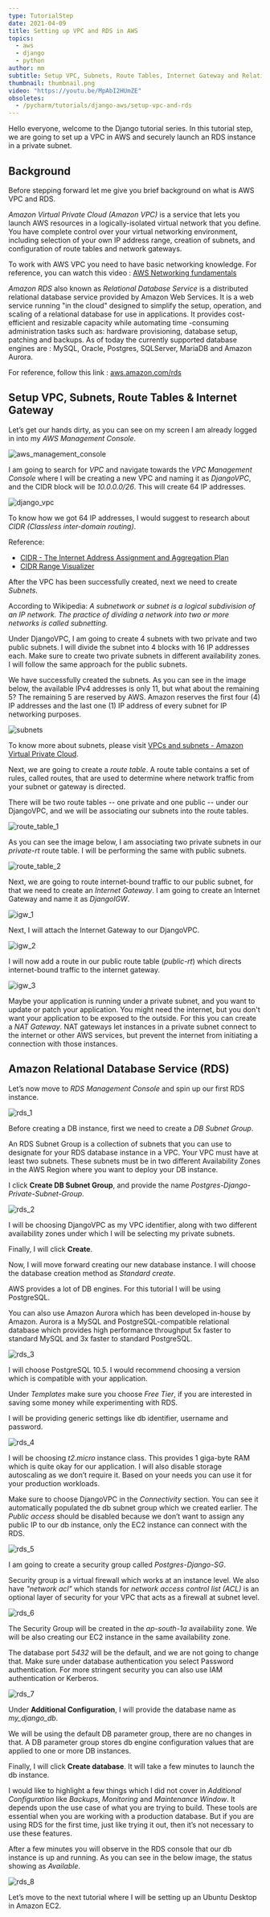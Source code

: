 ```yaml
---
type: TutorialStep
date: 2021-04-09
title: Setting up VPC and RDS in AWS
topics:
  - aws
  - django
  - python
author: mm
subtitle: Setup VPC, Subnets, Route Tables, Internet Gateway and Relational Database.
thumbnail: thumbnail.png
video: "https://youtu.be/MpAbI2HUmZE"
obsoletes:
  - /pycharm/tutorials/django-aws/setup-vpc-and-rds
---
```


Hello everyone, welcome to the Django tutorial series. In this tutorial step, we are going to set up a VPC in AWS and securely launch an RDS instance in a private subnet.

## Background

Before stepping forward let me give you brief background on what is AWS VPC and RDS.

_Amazon Virtual Private Cloud (Amazon VPC)_ is a service that lets you launch AWS resources in a logically-isolated virtual network that you define. You have complete control over your virtual networking environment, including selection of your own IP address range, creation of subnets, and configuration of route tables and network gateways.

To work with AWS VPC you need to have basic networking knowledge. For reference, you can watch this video : [AWS Networking fundamentals](https://www.youtube.com/watch?v=hiKPPy584Mg)

_Amazon RDS_ also known as _Relational Database Service_ is a distributed relational database service provided by Amazon Web Services. It is a web service running "in the cloud" designed to simplify the setup, operation, and scaling of a relational database for use in applications. It provides cost-efficient and resizable capacity while automating time -consuming administration tasks such as: hardware provisioning, database setup, patching and backups. As of today the currently supported database engines are : MySQL, Oracle, Postgres, SQLServer, MariaDB and Amazon Aurora.

For reference, follow this link : [aws.amazon.com/rds](https://aws.amazon.com/rds/)

## Setup VPC, Subnets, Route Tables & Internet Gateway

Let’s get our hands dirty, as you can see on my screen I am already logged in into my _AWS Management Console_.

![aws_management_console](steps/step1.png)

I am going to search for _VPC_ and navigate towards the _VPC Management Console_ where I will be creating a new VPC and naming it as _DjangoVPC_, and the CIDR block will be _10.0.0.0/26_. This will create 64 IP addresses.

![django_vpc](steps/step2.png)

To know how we got 64 IP addresses, I would suggest to research about _CIDR (Classless inter-domain routing)_.

Reference:

- [CIDR - The Internet Address Assignment and Aggregation Plan](https://tools.ietf.org/html/rfc4632)
- [CIDR Range Visualizer](https://cidr.xyz/)

After the VPC has been successfully created, next we need to create _Subnets_.

According to Wikipedia: <em>A subnetwork or subnet is a logical subdivision of an IP network. The practice of dividing a network into two or more networks is called subnetting.</em>

Under DjangoVPC, I am going to create 4 subnets with two private and two public subnets. I will divide the subnet into 4 blocks with 16 IP addresses each. Make sure to create two private subnets in different availability zones. I will follow the same approach for the public subnets.

We have successfully created the subnets. As you can see in the image below, the available IPv4 addresses is only 11, but what about the remaining 5? The remaining 5 are reserved by AWS. Amazon reserves the first four (4) IP addresses and the last one (1) IP address of every subnet for IP networking purposes.

![subnets](steps/step3.png)

To know more about subnets, please visit [VPCs and subnets - Amazon Virtual Private Cloud](https://docs.aws.amazon.com/vpc/latest/userguide/VPC_Subnets.html).

Next, we are going to create a _route table_. A route table contains a set of rules, called routes, that are used to determine where network traffic from your subnet or gateway is directed.

There will be two route tables -- one private and one public -- under our DjangoVPC, and we will be associating our subnets into the route tables.

![route_table_1](steps/step4.png)

As you can see the image below, I am associating two private subnets in our _private-rt_ route table. I will be performing the same with public subnets.

![route_table_2](steps/step5.png)

Next, we are going to route internet-bound traffic to our public subnet, for that we need to create an _Internet Gateway_. I am going to create an Internet Gateway
and name it as _DjangoIGW_.

![igw_1](steps/step6.png)

Next, I will attach the Internet Gateway to our DjangoVPC.

![igw_2](steps/step7.png)

I will now add a route in our public route table (_public-rt_) which directs internet-bound traffic to the internet gateway.

![igw_3](steps/step8.png)

Maybe your application is running under a private subnet, and you want to update or patch your application. You might need the internet, but you don't want your application to be exposed to the outside. For this you can create a _NAT Gateway_. NAT gateways let instances in a private subnet connect to the internet or other AWS services, but prevent the internet from initiating a connection with those instances.

## Amazon Relational Database Service (RDS)

Let’s now move to _RDS Management Console_ and spin up our first RDS instance.

![rds_1](steps/step9.png)

Before creating a DB instance, first we need to create a _DB Subnet Group_.

An RDS Subnet Group is a collection of subnets that you can use to designate for your RDS database instance in a VPC. Your VPC must have at least two subnets. These subnets must be in two different Availability Zones in the AWS Region where you want to deploy your DB instance.

I click **Create DB Subnet Group**, and provide the name _Postgres-Django-Private-Subnet-Group_.

![rds_2](steps/step10.png)

I will be choosing DjangoVPC as my VPC identifier, along with two different availability zones under which I will be selecting my private subnets.

Finally, I will click **Create**.

Now, I will move forward creating our new database instance. I will choose the database creation method as _Standard create_.

AWS provides a lot of DB engines. For this tutorial I will be using PostgreSQL.

You can also use Amazon Aurora which has been developed in-house by Amazon. Aurora is a MySQL and PostgreSQL-compatible relational database which provides high performance throughput 5x faster to standard MySQL and 3x faster to standard PostgreSQL.

![rds_3](steps/step11.png)

I will choose PostgreSQL 10.5. I would recommend choosing a version which is compatible with your application.

Under _Templates_ make sure you choose _Free Tier_, if you are interested in saving some money while experimenting with RDS.

I will be providing generic settings like db identifier, username and password.

![rds_4](steps/step12.png)

I will be choosing _t2.micro_ instance class. This provides 1 giga-byte RAM which is quite okay for our application. I will also disable storage autoscaling as we don’t require it. Based on your needs you can use it for your production workloads.

Make sure to choose DjangoVPC in the _Connectivity_ section. You can see it automatically populated the db subnet group which we created earlier. The _Public access_ should be disabled because we don’t want to assign any public IP to our db instance, only the EC2 instance can connect with the RDS.

![rds_5](steps/step13.png)

I am going to create a security group called _Postgres-Django-SG_.

Security group is a virtual firewall which works at an instance level. We also have _"network acl"_ which stands for _network access control list (ACL)_ is an optional layer of security for your VPC that acts as a firewall at subnet level.

![rds_6](steps/step14.png)

The Security Group will be created in the _ap-south-1a_ availability zone. We will be also creating our EC2 instance in the same availability zone.

The database port _5432_ will be the default, and we are not going to change that. Make sure under database authentication you select Password authentication. For more stringent security you can also use IAM authentication or Kerberos.

![rds_7](steps/step15.png)

Under **Additional Configuration**, I will provide the database name as _my_django_db_.

We will be using the default DB parameter group, there are no changes in that. A DB parameter group stores db engine configuration values that are applied to
one or more DB instances.

Finally, I will click **Create database**. It will take a few minutes to launch the db instance.

I would like to highlight a few things which I did not cover in _Additional Configuration_ like _Backups_, _Monitoring_ and _Maintenance Window_. It depends upon the use case of what you are trying to build. These tools are essential when you are working with a production database. But if you are using RDS for the first time, just like trying it out, then it’s not necessary to use these features.

After a few minutes you will observe in the RDS console that our db instance is up and running. As you can see in the below image, the status showing as _Available_.

![rds_8](steps/step16.png)

Let’s move to the next tutorial where I will be setting up an Ubuntu Desktop in Amazon EC2.
